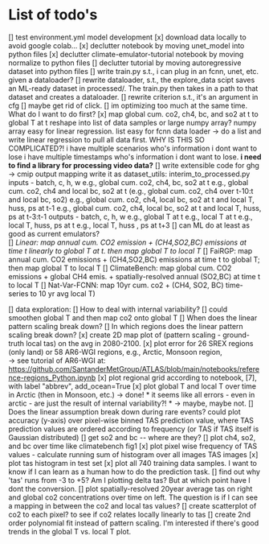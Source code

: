 # List of todo's

[] test environment.yml
model development
    [x] download data locally to avoid google colab...
    [x] declutter notebook by moving unet_model into python files
    [x] declutter climate-emulator-tutorial notebook by moving normalize to python files
    [] declutter tutorial by moving autoregressive dataset into python files
    [] write train.py s.t., i can plug in an fcnn, unet, etc. given a dataloader?
        [] rewrite dataloader, s.t., the explore_data scipt saves an ML-ready dataset in processed/. The train.py then takes in a path to that dataset and creates a dataloader.
        [] rewrite criterion s.t., it's an argument in cfg
        [] maybe get rid of click.
    [] im optimizing too much at the same time. What do I want to do first?
        [x] map global cum. co2, ch4, bc, and so2 at t to global T at t
            reshape into list of data samples or large numpy array?
                numpy array easy for linear regression.
                list easy for fcnn data loader
                -> do a list and write linear regression to pull all data first.
                WHY IS THIS SO COMPLICATED?!
                    i have multiple scenarios who's information i dont want to lose
                    i have multiple timestamps who's information i dont want to lose.
                    **i need to find a library for processing video data?**
    [] write extensible code for ghg -> cmip output mapping
        write it as dataset_utils: interim_to_processed.py
        inputs - batch, c, h, w
            e.g., global cum. co2, ch4, bc, so2 at t
            e.g., global cum. co2, ch4 and local bc, so2 at t
            (e.g., global cum. co2, ch4 over t-10:t and local bc, so2)
            e.g., global cum. co2, ch4, local bc, so2 at t and 
                local T, huss, ps at t-1
            e.g., global cum. co2, ch4, local bc, so2 at t and
                local T, huss, ps at t-3:t-1
        outputs - batch, c, h, w
            e.g., global T at t
            e.g., local T at t
            e.g., local T, huss, ps at t
            e.g., local T, huss , ps at t+3
    [] can ML do at least as good as current emulators?    
        [] *Linear: map annual cum. CO2 emission + (CH4,SO2,BC) emissions at time t linearly to global T at t. then map global T to local T*
        [] FaiRGP: map annual cum. CO2 emissions + (CH4,SO2,BC) emissions at time t to global T; then map global T to local T
    [] ClimateBench: map global cum. CO2 emissions + global CH4 emis. + spatially-resolved annual (SO2,BC) at time t to local T
    [] Nat-Var-FCNN: map 10yr cum. co2 + (CH4, SO2, BC) time-series to 10 yr avg local T) 

[] data exploration:
    [] How to deal with internal variability?
        [] could smoothen global T and then map co2 onto global T
    [] When does the linear pattern scaling break down?
        [] In which regions does the linear pattern scaling break down?
            [x] create 2D map plot of (pattern scaling - ground-truth local tas) on the avg in 2080-2100.
	        [x] plot error for 26 SREX regions (only land) or 58 AR6-WGI regions, e.g., Arctic, Monsoon region,  
                -> see tutorial of AR6-WGI at: https://github.com/SantanderMetGroup/ATLAS/blob/main/notebooks/reference-regions_Python.ipynb
            [x] plot regional grid according to notebook, [7], with label "abbrev", add_ocean=True
            [x] plot global T and local T over time in Arctic (then in Monsoon, etc.) -> done!
            * it seems like all errors - even in arctic - are just the result of internal variability?! * -> maybe, maybe not.
        [] Does the linear assumption break down during rare events?
        could plot accuracy (y-axis) over pixel-wise binned TAS prediction value, where TAS prediction values are ordered according to frequency (or TAS if TAS itself is Gaussian distributed)
    [] get so2 and bc -- where are they?
	[] plot ch4, so2, and bc over time like climatebench fig1 
    [x] plot pixel wise frequency of TAS values
        - calculate running sum of histogram over all images TAS images
    [x] plot tas histogram in test set
    [x] plot all 740 training data samples. I want to know if I can learn as a human how to do the prediction task. 
        [] find out why 'tas' runs from -3 to +5? Am I plotting delta tas? But at which point have I dont the conversion.
        [] plot spatially-resolved 20year average tas on right and global co2 concentrations over time on left. The question is if I can see a mapping in between the co2 and local tas values?
    [] create scatterplot of co2 to each pixel? to see if co2 relates locally linearly to tas
    [] create 2nd order polynomial fit instead of pattern scaling. I'm interested if there's good trends in the global T vs. local T plot.

